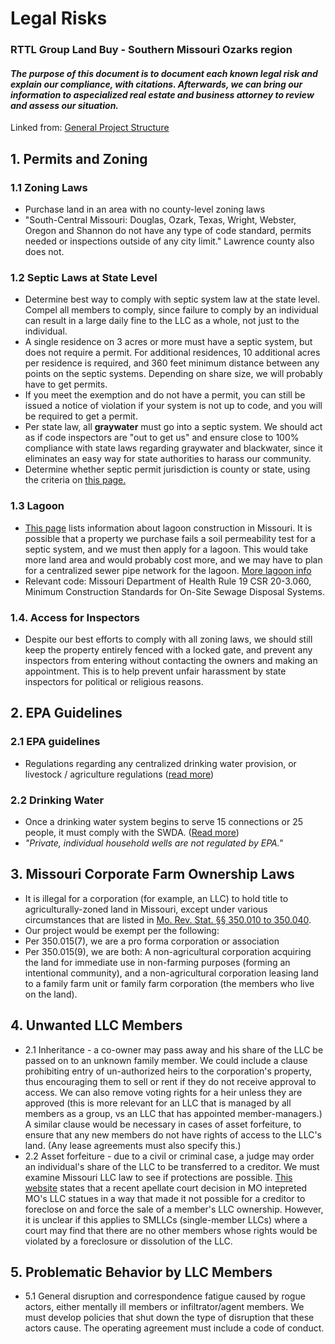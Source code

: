 # Legal Risks 
### RTTL Group Land Buy - Southern Missouri Ozarks region 
 
#### *The purpose of this document is to document each known legal risk and explain our compliance, with citations. Afterwards, we can bring our information to aspecialized real estate and business attorney to review and assess our situation.* 
  
Linked from: [General Project Structure](https://github.com/LibertyHomesteads/GroupLandBuyMO/blob/main/.github/workflows/GeneralStructure.md)  

## 1. Permits and Zoning  
   ### 1.1 Zoning Laws 
   * Purchase land in an area with no county-level zoning laws
   * "South-Central Missouri: Douglas, Ozark, Texas, Wright, Webster, Oregon and Shannon do not have any type of code standard, permits needed or inspections outside of any city limit." Lawrence county also does not. 
   ### 1.2 Septic Laws at State Level 
   * Determine best way to comply with septic system law at the state level. Compel all members to comply, since failure to comply by an individual can result in a large daily fine to the LLC as a whole, not just to the individual.
   * A single residence on 3 acres or more must have a septic system, but does not require a permit. For additional residences, 10 additional acres per residence is required, and 360 feet minimum distance between any points on the septic systems. Depending on share size, we will probably have to get permits. 
   * If you meet the exemption and do not have a permit, you can still be issued a notice of violation if your system is not up to code, and you will be required to get a permit.
   * Per state law, all **graywater** must go into a septic system. We should act as if code inspectors are "out to get us" and ensure close to 100% compliance with state laws regarding graywater and blackwater, since it eliminates an easy way for state authorities to harass our community.
   * Determine whether septic permit jurisdiction is county or state, using the criteria on [this page.](https://dnr.mo.gov/water/business-industry-other-entities/permits-certification-engineering-fees/wastewater/wastewater-and-septic-systems)
   ### 1.3 Lagoon  
   * [This page](www.mosmallflows.org/lagoon-treatment-system.html) lists information about lagoon construction in Missouri. It is possible that a property we purchase fails a soil permeability test for a septic system, and we must then apply for a lagoon. This would take more land area and would probably cost more, and we may have to plan for a centralized sewer pipe network for the lagoon. [More lagoon info](https://extension.missouri.edu/publications/wq402)
   * Relevant code: Missouri Department of Health Rule 19 CSR 20-3.060, Minimum Construction Standards for On-Site Sewage Disposal Systems.  
   ### 1.4. Access for Inspectors 
   * Despite our best efforts to comply with all zoning laws, we should still keep the property entirely fenced with a locked gate, and prevent any inspectors from entering without contacting the owners and making an appointment. This is to help prevent unfair harassment by state inspectors for political or religious reasons. 

## 2. EPA Guidelines 
   ### 2.1 EPA guidelines
   * Regulations regarding any centralized drinking water provision, or livestock / agriculture regulations ([read more](https://www.epa.gov/agriculture/laws-and-regulations-apply-your-agricultural-operation-farm-activity))
   ### 2.2 Drinking Water 
   * Once a drinking water system begins to serve 15 connections or 25 people, it must comply with the SWDA. ([Read more](https://www.epa.gov/compliance/safe-drinking-water-act-sdwa-compliance-monitoring))
   * *"Private, individual household wells are not regulated by EPA."*

## 3. Missouri Corporate Farm Ownership Laws 
   * It is illegal for a corporation (for example, an LLC) to hold title to agriculturally-zoned land in Missouri, except under various circumstances that are listed in [Mo. Rev. Stat. §§ 350.010 to 350.040](https://nationalaglawcenter.org/wp-content/uploads/assets/aglandownership/Missouri.pdf).
   * Our project would be exempt per the following:
   * Per 350.015(7), we are a pro forma corporation or association
   * Per 350.015(9), we are both: A non-agricultural corporation acquiring the land for immediate use in non-farming purposes (forming an intentional community), and a non-agricultural corporation leasing land to a family farm unit or family farm corporation (the members who live on the land). 

## 4. Unwanted LLC Members    
   * 2.1 Inheritance - a co-owner may pass away and his share of the LLC be passed on to an unknown family member. We could include a clause prohibiting entry of un-authorized heirs to the corporation's property, thus encouraging them to sell or rent if they do not receive approval to access. We can also remove voting rights for a heir unless they are approved (this is more relevant for an LLC that is managed by all members as a group, vs an LLC that has appointed member-managers.) A similar clause would be necessary in cases of asset forfeiture, to ensure that any new members do not have rights of access to the LLC's land. (Any lease agreements must also specify this.) 
   * 2.2 Asset forfeiture - due to a civil or criminal case, a judge may order an individual's share of the LLC to be transferred to a creditor. We must examine Missouri LLC law to see if protections are possible. [This website](https://elsterlaw.com/missouri-law-blog/foreclosure-sale-membershipownership-llc/) states that a recent apellate court decision in MO intepreted MO's LLC statues in a way that made it not possible for a creditor to foreclose on and force the sale of a member's LLC ownership. However, it is unclear if this applies to SMLLCs (single-member LLCs) where a court may find that there are no other members whose rights would be violated by a foreclosure or dissolution of the LLC. 

## 5. Problematic Behavior by LLC Members
   * 5.1 General disruption and correspondence fatigue caused by rogue actors, either mentally ill members or infiltrator/agent members. We must develop policies that shut down the type of disruption that these actors cause. The operating agreement must include a code of conduct. 


